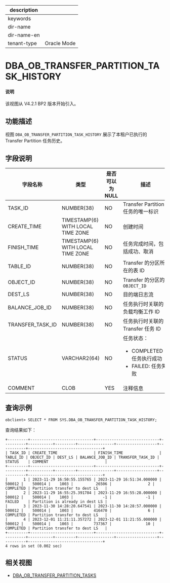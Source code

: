 |description||
|---|---|
|keywords||
|dir-name||
|dir-name-en||
|tenant-type|Oracle Mode|

# DBA_OB_TRANSFER_PARTITION_TASK_HISTORY

<main id="notice" type='explain'>
  <h4>说明</h4>
  <p>该视图从 V4.2.1 BP2 版本开始引入。</p>
</main>

## 功能描述

视图 `DBA_OB_TRANSFER_PARTITION_TASK_HISTORY` 展示了本租户已执行的 Transfer Partition 任务历史。

## 字段说明

| **字段名称** | **类型** | **是否可以为 NULL** | **描述** |
| --- | --- | --- | --- |
| TASK_ID          | NUMBER(38)   | NO   |  Transfer Partition 任务的唯一标识   |
| CREATE_TIME      | TIMESTAMP(6) WITH LOCAL TIME ZONE | NO   |  创建时间   |
| FINISH_TIME      | TIMESTAMP(6) WITH LOCAL TIME ZONE | NO   |  任务完成时间，包括成功、取消   |
| TABLE_ID         | NUMBER(38)   | NO   |  Transfer 的分区所在的表 ID   |
| OBJECT_ID        | NUMBER(38)   | NO   |  Transfer 的分区的 `OBJECT_ID`   |
| DEST_LS          | NUMBER(38)   | NO   |  目的端日志流   |
| BALANCE_JOB_ID   | NUMBER(38)   | NO   |  任务执行时关联的负载均衡工作 ID   |
| TRANSFER_TASK_ID | NUMBER(38)   | NO   |  任务执行时关联的 Transfer 任务 ID   |
| STATUS           | VARCHAR2(64) | NO   |  任务状态：<ul><li>COMPLETED：任务执行成功</li><li>FAILED: 任务失败</li></ul>   |
| COMMENT          | CLOB         | YES  |  注释信息   |

## 查询示例

```shell
obclient> SELECT * FROM SYS.DBA_OB_TRANSFER_PARTITION_TASK_HISTORY;
```

查询结果如下：

```shell
+---------+----------------------------+----------------------------+----------+-----------+---------+----------------+------------------+-----------+---------------------------------+
| TASK_ID | CREATE_TIME                | FINISH_TIME                | TABLE_ID | OBJECT_ID | DEST_LS | BALANCE_JOB_ID | TRANSFER_TASK_ID | STATUS    | COMMENT                         |
+---------+----------------------------+----------------------------+----------+-----------+---------+----------------+------------------+-----------+---------------------------------+
|       1 | 2023-11-29 16:50:55.155765 | 2023-11-29 16:51:34.000000 |   500012 |    500014 |    1003 |          26506 |                2 | COMPLETED | Partition transfer to dest LS   |
|       2 | 2023-11-29 16:55:25.391784 | 2023-11-29 16:55:28.000000 |   500012 |    500014 |    1003 |             -1 |               -1 | FAILED    | Partition is already in dest LS |
|       3 | 2023-11-30 14:28:20.647541 | 2023-11-30 14:28:57.000000 |   500012 |    500014 |    1003 |         416470 |                6 | COMPLETED | Partition transfer to dest LS   |
|       4 | 2023-12-01 11:21:11.357272 | 2023-12-01 11:21:55.000000 |   500012 |    500014 |    1003 |         737367 |               10 | COMPLETED | Partition transfer to dest LS   |
+---------+----------------------------+----------------------------+----------+-----------+---------+----------------+------------------+-----------+---------------------------------+
4 rows in set (0.002 sec)
```

## 相关视图

* [DBA_OB_TRANSFER_PARTITION_TASKS](32200.dba_ob_transfer_partition_tasks-of-oracle-mode.md)

